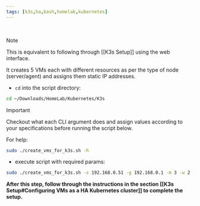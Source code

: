```yaml
---
tags: [k3s,ha,bash,homelab,kubernetes]
---
```


</br>

> [!note] 
> This is equivalent to following through [[K3s Setup]] using the web interface.
> 
> It creates 5 VMs each with different resources as per the type of node (server/agent) and assigns them static IP addresses.

- `cd` into the script directory:
```bash ln:False
cd ~/Downloads/HomeLab/Kubernetes/K3s
```

> [!important] 
> Checkout what each CLI argument does and assign values according to your specifications before running the script below.
> 
> For help:
> ```bash ln:False
> sudo ./create_vms_for_k3s.sh -h
> ```

- execute script with required params:
```bash ln:False
sudo ./create_vms_for_k3s.sh -s 192.168.0.51 -g 192.168.0.1 -m 3 -w 2 -i 101
```


**After this step, follow through the instructions in the section [[K3s Setup#Configuring VMs as a HA Kubernetes cluster]] to complete the setup.**